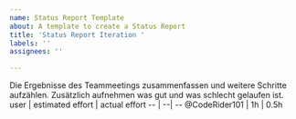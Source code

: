 ```yaml
---
name: Status Report Template
about: A template to create a Status Report
title: 'Status Report Iteration '
labels: ''
assignees: ''

---
```


Die Ergebnisse des Teammeetings zusammenfassen und weitere Schritte aufzählen.
Zusätzlich aufnehmen was gut und was schlecht gelaufen ist.
user | estimated effort | actual effort
-- | --| --
@CodeRider101  | 1h | 0.5h
